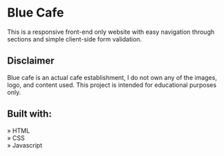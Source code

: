 # Blue Cafe

This is a responsive front-end only website with easy navigation through sections and simple client-side form validation.

## Disclaimer

Blue cafe is an actual cafe establishment, I do not own any of the images, logo, and content used. This project is intended for educational purposes only.

## Built with:

» HTML  
» CSS  
» Javascript

